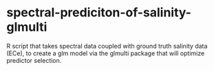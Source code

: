 # spectral-prediciton-of-salinity-glmulti
 R script that takes spectral data coupled with ground truth salinity data (ECe), to create a glm model via the glmulti package that will optimize predictor selection. 
